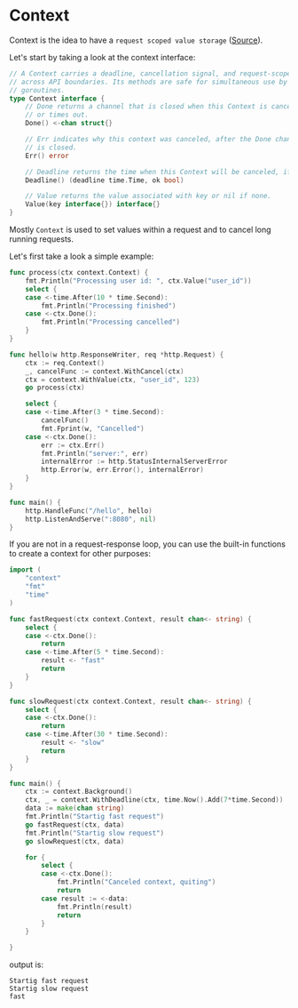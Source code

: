 # Context

Context is the idea to have a `request scoped value storage` ([Source](https://go.dev/blog/context)).

Let's start by taking a look at the context interface:

```go linenums="1"
// A Context carries a deadline, cancellation signal, and request-scoped values
// across API boundaries. Its methods are safe for simultaneous use by multiple
// goroutines.
type Context interface {
    // Done returns a channel that is closed when this Context is canceled
    // or times out.
    Done() <-chan struct{}

    // Err indicates why this context was canceled, after the Done channel
    // is closed.
    Err() error

    // Deadline returns the time when this Context will be canceled, if any.
    Deadline() (deadline time.Time, ok bool)

    // Value returns the value associated with key or nil if none.
    Value(key interface{}) interface{}
}
```

Mostly `Context` is used to set values within a request and to cancel long running requests.

Let's first take a look a simple example:

```go linenums="1" title="main.go"
func process(ctx context.Context) {
	fmt.Println("Processing user id: ", ctx.Value("user_id"))
	select {
	case <-time.After(10 * time.Second):
		fmt.Println("Processing finished")
	case <-ctx.Done():
		fmt.Println("Processing cancelled")
	}
}

func hello(w http.ResponseWriter, req *http.Request) {
	ctx := req.Context()
	_, cancelFunc := context.WithCancel(ctx)
	ctx = context.WithValue(ctx, "user_id", 123)
	go process(ctx)

	select {
	case <-time.After(3 * time.Second):
		cancelFunc()
		fmt.Fprint(w, "Cancelled")
	case <-ctx.Done():
		err := ctx.Err()
		fmt.Println("server:", err)
		internalError := http.StatusInternalServerError
		http.Error(w, err.Error(), internalError)
	}
}

func main() {
	http.HandleFunc("/hello", hello)
	http.ListenAndServe(":8080", nil)
}
```

If you are not in a request-response loop, you can use the built-in functions to create a context for other purposes:

```go linenums="1" title="main.go"
import (
	"context"
	"fmt"
	"time"
)

func fastRequest(ctx context.Context, result chan<- string) {
	select {
	case <-ctx.Done():
		return
	case <-time.After(5 * time.Second):
		result <- "fast"
		return
	}
}

func slowRequest(ctx context.Context, result chan<- string) {
	select {
	case <-ctx.Done():
		return
	case <-time.After(30 * time.Second):
		result <- "slow"
		return
	}
}

func main() {
	ctx := context.Background()
	ctx, _ = context.WithDeadline(ctx, time.Now().Add(7*time.Second))
	data := make(chan string)
	fmt.Println("Startig fast request")
	go fastRequest(ctx, data)
	fmt.Println("Startig slow request")
	go slowRequest(ctx, data)

	for {
		select {
		case <-ctx.Done():
			fmt.Println("Canceled context, quiting")
			return
		case result := <-data:
			fmt.Println(result)
			return
		}
	}

}
```

output is:

```
Startig fast request
Startig slow request
fast
```
